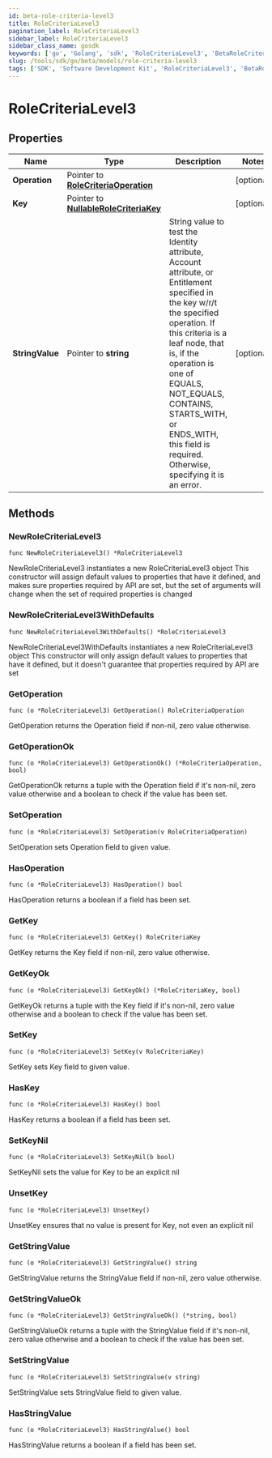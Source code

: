 ```yaml
---
id: beta-role-criteria-level3
title: RoleCriteriaLevel3
pagination_label: RoleCriteriaLevel3
sidebar_label: RoleCriteriaLevel3
sidebar_class_name: gosdk
keywords: ['go', 'Golang', 'sdk', 'RoleCriteriaLevel3', 'BetaRoleCriteriaLevel3'] 
slug: /tools/sdk/go/beta/models/role-criteria-level3
tags: ['SDK', 'Software Development Kit', 'RoleCriteriaLevel3', 'BetaRoleCriteriaLevel3']
---
```


# RoleCriteriaLevel3

## Properties

Name | Type | Description | Notes
------------ | ------------- | ------------- | -------------
**Operation** | Pointer to [**RoleCriteriaOperation**](role-criteria-operation) |  | [optional] 
**Key** | Pointer to [**NullableRoleCriteriaKey**](role-criteria-key) |  | [optional] 
**StringValue** | Pointer to **string** | String value to test the Identity attribute, Account attribute, or Entitlement specified in the key w/r/t the specified operation. If this criteria is a leaf node, that is, if the operation is one of EQUALS, NOT_EQUALS, CONTAINS, STARTS_WITH, or ENDS_WITH, this field is required. Otherwise, specifying it is an error. | [optional] 

## Methods

### NewRoleCriteriaLevel3

`func NewRoleCriteriaLevel3() *RoleCriteriaLevel3`

NewRoleCriteriaLevel3 instantiates a new RoleCriteriaLevel3 object
This constructor will assign default values to properties that have it defined,
and makes sure properties required by API are set, but the set of arguments
will change when the set of required properties is changed

### NewRoleCriteriaLevel3WithDefaults

`func NewRoleCriteriaLevel3WithDefaults() *RoleCriteriaLevel3`

NewRoleCriteriaLevel3WithDefaults instantiates a new RoleCriteriaLevel3 object
This constructor will only assign default values to properties that have it defined,
but it doesn't guarantee that properties required by API are set

### GetOperation

`func (o *RoleCriteriaLevel3) GetOperation() RoleCriteriaOperation`

GetOperation returns the Operation field if non-nil, zero value otherwise.

### GetOperationOk

`func (o *RoleCriteriaLevel3) GetOperationOk() (*RoleCriteriaOperation, bool)`

GetOperationOk returns a tuple with the Operation field if it's non-nil, zero value otherwise
and a boolean to check if the value has been set.

### SetOperation

`func (o *RoleCriteriaLevel3) SetOperation(v RoleCriteriaOperation)`

SetOperation sets Operation field to given value.

### HasOperation

`func (o *RoleCriteriaLevel3) HasOperation() bool`

HasOperation returns a boolean if a field has been set.

### GetKey

`func (o *RoleCriteriaLevel3) GetKey() RoleCriteriaKey`

GetKey returns the Key field if non-nil, zero value otherwise.

### GetKeyOk

`func (o *RoleCriteriaLevel3) GetKeyOk() (*RoleCriteriaKey, bool)`

GetKeyOk returns a tuple with the Key field if it's non-nil, zero value otherwise
and a boolean to check if the value has been set.

### SetKey

`func (o *RoleCriteriaLevel3) SetKey(v RoleCriteriaKey)`

SetKey sets Key field to given value.

### HasKey

`func (o *RoleCriteriaLevel3) HasKey() bool`

HasKey returns a boolean if a field has been set.

### SetKeyNil

`func (o *RoleCriteriaLevel3) SetKeyNil(b bool)`

 SetKeyNil sets the value for Key to be an explicit nil

### UnsetKey
`func (o *RoleCriteriaLevel3) UnsetKey()`

UnsetKey ensures that no value is present for Key, not even an explicit nil
### GetStringValue

`func (o *RoleCriteriaLevel3) GetStringValue() string`

GetStringValue returns the StringValue field if non-nil, zero value otherwise.

### GetStringValueOk

`func (o *RoleCriteriaLevel3) GetStringValueOk() (*string, bool)`

GetStringValueOk returns a tuple with the StringValue field if it's non-nil, zero value otherwise
and a boolean to check if the value has been set.

### SetStringValue

`func (o *RoleCriteriaLevel3) SetStringValue(v string)`

SetStringValue sets StringValue field to given value.

### HasStringValue

`func (o *RoleCriteriaLevel3) HasStringValue() bool`

HasStringValue returns a boolean if a field has been set.


